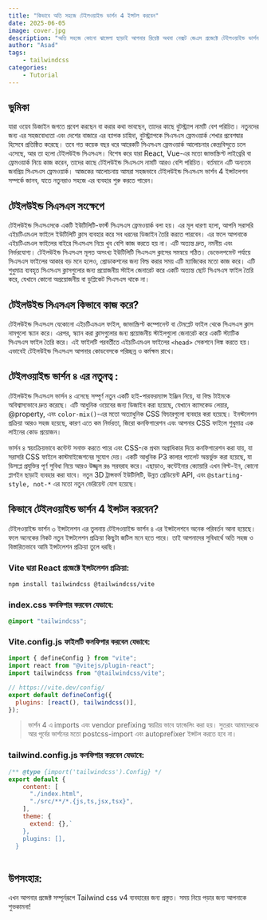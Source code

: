 ```yaml
---
title: "কিভাবে অতি সহজে টেইলওয়াইন্ড ভার্শন 4 ইন্সটল করবেন"
date: 2025-06-05
image: cover.jpg
description: "অতি সহজে কোনো ঝামেলা ছাড়াই আপনার রিয়েক্ট অথবা নেক্সট জেএস প্রজেক্টে টেইলওয়াইন্ড ভার্শন 4 ইন্সটল করুন।"
author: "Asad"
tags:
    - tailwindcss
categories:
    - Tutorial
---
```


## ভুমিকা

যারা ওয়েব ডিজাইন জগতে প্রবেশ করছেন বা করার কথা ভাবছেন, তাদের কাছে বুটস্ট্র্যাপ নামটি বেশ পরিচিত। নতুনদের জন্য এর সহজবোধ্যতা এবং দেশের বাজারে এর ব্যাপক চাহিদা, বুটস্ট্র্যাপকে সিএসএস ফ্রেমওয়ার্ক শেখার প্রবেশদ্বার হিসেবে প্রতিষ্ঠিত করেছে। তবে গত কয়েক বছর ধরে আরেকটি সিএসএস ফ্রেমওয়ার্ক আলোচনার কেন্দ্রবিন্দুতে চলে এসেছে, আর তা হলো টেইলউইন্ড সিএসএস। বিশেষ করে যারা React, Vue-এর মতো জাভাস্ক্রিপ্ট লাইব্রেরি বা ফ্রেমওয়ার্ক নিয়ে কাজ করেন, তাদের কাছে টেইলউইন্ড সিএসএস নামটি আরও বেশি পরিচিত। বর্তমানে এটি অন্যতম জনপ্রিয় সিএসএস ফ্রেমওয়ার্ক। আজকের আলোচনায় আমরা সহজভাবে টেইলউইন্ড সিএসএস ভার্শন 4 ইন্সটলেশন সম্পর্কে জানব, যাতে নতুনরাও সহজে এর ব্যবহার শুরু করতে পারেন।


## টেইলউইন্ড সিএসএস সংক্ষেপে

টেইলউইন্ড সিএসএসকে একটি ইউটিলিটি-ফার্স্ট সিএসএস ফ্রেমওয়ার্ক বলা হয়। এর মূল ধারণা হলো, আপনি সরাসরি এইচটিএমএল ফাইলে ইউটিলিটি ক্লাস ব্যবহার করে সব ধরনের ডিজাইন তৈরি করতে পারবেন। এর ফলে আপনাকে এইচটিএমএল ফাইলের বাইরে সিএসএস নিয়ে খুব বেশি কাজ করতে হয় না। এটি অত্যন্ত দ্রুত, নমনীয় এবং নির্ভরযোগ্য। টেইলউইন্ড সিএসএস মূলত অসংখ্য ইউটিলিটি সিএসএস ক্লাসের সমন্বয়ে গঠিত। ডেভেলপমেন্ট পর্যায়ে সিএসএস ফাইলের আকার বড় মনে হলেও, প্রোডাকশনের জন্য বিল্ড করার সময় এটি ম্যাজিকের মতো কাজ করে। এটি শুধুমাত্র ব্যবহৃত সিএসএস ক্লাসগুলোর জন্য প্রয়োজনীয় স্টাইল জেনারেট করে একটি অত্যন্ত ছোট সিএসএস ফাইল তৈরি করে, যেখানে কোনো অপ্রয়োজনীয় বা ডুপ্লিকেট সিএসএস থাকে না।


## টেইলউইন্ড সিএসএস কিভাবে কাজ করে?

টেইলউইন্ড সিএসএস যেকোনো এইচটিএমএল ফাইল, জাভাস্ক্রিপ্ট কম্পোনেন্ট বা টেমপ্লেট ফাইল থেকে সিএসএস ক্লাস নামগুলো স্ক্যান করে। এরপর, স্ক্যান করা ক্লাসগুলোর জন্য প্রয়োজনীয় স্টাইলগুলো জেনারেট করে একটি স্ট্যাটিক সিএসএস ফাইল তৈরি করে। এই ফাইলটি পরবর্তীতে এইচটিএমএল ফাইলের `<head>` সেকশনে লিঙ্ক করতে হয়। এভাবেই টেইলউইন্ড সিএসএস আপনার কোডবেসকে পরিচ্ছন্ন ও কর্মক্ষম রাখে।


## টেইলওয়াইন্ড ভার্শন ৪ এর নতুনত্ব :

টেইলউইন্ড সিএসএস ভার্সন ৪ এসেছে সম্পূর্ণ নতুন একটি হাই-পারফরম্যান্স ইঞ্জিন নিয়ে, যা বিল্ড টাইমকে অবিশ্বাস্যভাবে দ্রুত করেছে। এটি আধুনিক ওয়েবের জন্য ডিজাইন করা হয়েছে, যেখানে ক্যাসকেড লেয়ার, @property, এবং `color-mix()`-এর মতো অত্যাধুনিক CSS ফিচারগুলো ব্যবহার করা হয়েছে। ইনস্টলেশন প্রক্রিয়া আরও সহজ হয়েছে, কারণ এতে কম নির্ভরতা, জিরো কনফিগারেশন এবং আপনার CSS ফাইলে শুধুমাত্র এক লাইনের কোড প্রয়োজন।

ভার্সন ৪ স্বয়ংক্রিয়ভাবে কন্টেন্ট সনাক্ত করতে পারে এবং CSS-কে প্রথম অগ্রাধিকার দিয়ে কনফিগারেশন করা যায়, যা সরাসরি CSS ফাইলে কাস্টমাইজেশনের সুযোগ দেয়। একটি আধুনিক P3 কালার প্যালেট অন্তর্ভুক্ত করা হয়েছে, যা ডিসপ্লে প্রযুক্তির পূর্ণ সুবিধা নিয়ে আরও উজ্জ্বল রঙ সরবরাহ করে। এছাড়াও, কন্টেইনার ক্যোয়ারি এখন বিল্ট-ইন, কোনো প্লাগইন ছাড়াই ব্যবহার করা যাবে। নতুন 3D ট্রান্সফর্ম ইউটিলিটি, উন্নত গ্রেডিয়েন্ট API, এবং `@starting-style, not-*` এর মতো নতুন ভেরিয়েন্ট যোগ হয়েছে।


## কিভাবে টেইলওয়াইন্ড ভার্শন 4 ইন্সটল করবেন?

টেইলওয়াইন্ড ভার্শন ৩ ইন্সটলেশন এর তুলনায় টেইলওয়াইন্ড ভার্শন ৪ এর ইন্সটলেশনে অনেক পরিবর্তন আনা হয়েছে। ফলে অনেকের নিকট নতুন ইন্সটলেশন প্রক্রিয়া কিছুটা জটিল মনে হতে পারে। তাই আপনাদের সুবিধার্থে অতি সহজ ও বিস্তারিতভাবে আমি ইন্সটলেশন প্রক্রিয়া তুলে ধরছি।

### Vite দ্বারা React প্রজেক্টে ইন্সটলেশন প্রক্রিয়া:

```bash
npm install tailwindcss @tailwindcss/vite
```

### index.css কনফিগার করবেন যেভাবে:

```css
@import "tailwindcss";
```

### Vite.config.js ফাইলটি কনফিগার করবেন যেভাবে:

```javascript
import { defineConfig } from "vite";
import react from "@vitejs/plugin-react";
import tailwindcss from "@tailwindcss/vite";

// https://vite.dev/config/
export default defineConfig({
  plugins: [react(), tailwindcss()],
});
```

> ভার্শন 4 এ imports এবং vendor prefixing স্বয়ত্রিয় ভাবে হ্যান্ডেলিং করা হয়। সুতরাং আমাদেরকে আর পূর্বের ভার্শনের মতো postcss-import এবং autoprefixer ইন্সটল করতে হবে না।

### tailwind.config.js কনফিগার করবেন যেভাবে:

```javascript
/** @type {import('tailwindcss').Config} */
export default {
    content: [
      "./index.html",
      "./src/**/*.{js,ts,jsx,tsx}",
    ],
    theme: {
      extend: {},`
    },
    plugins: [],
  }
  
  ```


  ## উপসংহার:
  
   এখন আপনার প্রজেক্ট সম্পূর্নরূপে Tailwind css v4 ব্যবহারের জন্য প্রস্তুত। সময় নিয়ে পড়ার জন্য আপনাকে শুভকামনা!

















